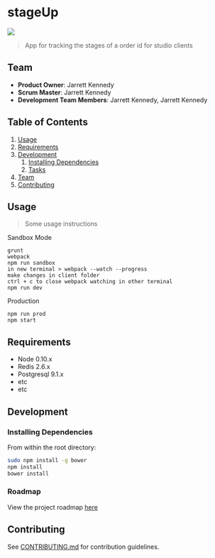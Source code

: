 # stageUp

![](https://travis-ci.org/placeholderR/hrr19-placeholderR.svg?branch=master)

> App for tracking the stages of a order id for studio clients

## Team

  - __Product Owner__: Jarrett Kennedy
  - __Scrum Master__: Jarrett Kennedy
  - __Development Team Members__: Jarrett Kennedy, Jarrett Kennedy

## Table of Contents

1. [Usage](#Usage)
1. [Requirements](#requirements)
1. [Development](#development)
    1. [Installing Dependencies](#installing-dependencies)
    1. [Tasks](#tasks)
1. [Team](#team)
1. [Contributing](#contributing)

## Usage

> Some usage instructions

Sandbox Mode
```
grunt
webpack
npm run sandbox
in new terminal > webpack --watch --progress
make changes in client folder
ctrl + c to close webpack watching in other terminal
npm run dev
```

Production
```
npm run prod
npm start
```

## Requirements

- Node 0.10.x
- Redis 2.6.x
- Postgresql 9.1.x
- etc
- etc

## Development

### Installing Dependencies

From within the root directory:

```sh
sudo npm install -g bower
npm install
bower install
```

### Roadmap

View the project roadmap [here](LINK_TO_PROJECT_ISSUES)


## Contributing

See [CONTRIBUTING.md](CONTRIBUTING.md) for contribution guidelines.
